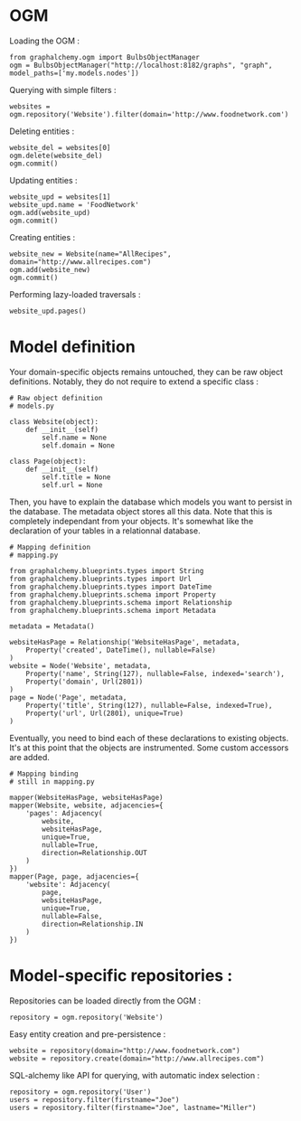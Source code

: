 # OGM

Loading the OGM :

    from graphalchemy.ogm import BulbsObjectManager
    ogm = BulbsObjectManager("http://localhost:8182/graphs", "graph", model_paths=['my.models.nodes'])

Querying with simple filters :

    websites = ogm.repository('Website').filter(domain='http://www.foodnetwork.com')

Deleting entities :

    website_del = websites[0]
    ogm.delete(website_del)
    ogm.commit()

Updating entities :

    website_upd = websites[1]
    website_upd.name = 'FoodNetwork'
    ogm.add(website_upd)
    ogm.commit()

Creating entities :

    website_new = Website(name="AllRecipes", domain="http://www.allrecipes.com")
    ogm.add(website_new)
    ogm.commit()

Performing lazy-loaded traversals :

    website_upd.pages()





# Model definition


Your domain-specific objects remains untouched, they can be raw object definitions. Notably, they do not require to extend a specific class :


    # Raw object definition
    # models.py

    class Website(object):
        def __init__(self)
            self.name = None
            self.domain = None

    class Page(object):
        def __init__(self)
            self.title = None
            self.url = None


Then, you have to explain the database which models you want to persist in the database. The metadata object stores all this data. Note that this is completely independant from your objects. It's somewhat like the declaration of your tables in a relationnal database.


    # Mapping definition
    # mapping.py

    from graphalchemy.blueprints.types import String
    from graphalchemy.blueprints.types import Url
    from graphalchemy.blueprints.types import DateTime
    from graphalchemy.blueprints.schema import Property
    from graphalchemy.blueprints.schema import Relationship
    from graphalchemy.blueprints.schema import Metadata

    metadata = Metadata()

    websiteHasPage = Relationship('WebsiteHasPage', metadata,
        Property('created', DateTime(), nullable=False)
    )
    website = Node('Website', metadata,
        Property('name', String(127), nullable=False, indexed='search'),
        Property('domain', Url(2801))
    )
    page = Node('Page', metadata,
        Property('title', String(127), nullable=False, indexed=True),
        Property('url', Url(2801), unique=True)
    )



Eventually, you need to bind each of these declarations to existing objects. It's at this point that the objects are instrumented. Some custom accessors are added.


    # Mapping binding
    # still in mapping.py

    mapper(WebsiteHasPage, websiteHasPage)
    mapper(Website, website, adjacencies={
        'pages': Adjacency(
            website,
            websiteHasPage,
            unique=True,
            nullable=True,
            direction=Relationship.OUT
        )
    })
    mapper(Page, page, adjacencies={
        'website': Adjacency(
            page,
            websiteHasPage,
            unique=True,
            nullable=False,
            direction=Relationship.IN
        )
    })



# Model-specific repositories :

Repositories can be loaded directly from the OGM :

    repository = ogm.repository('Website')


Easy entity creation and pre-persistence :

    website = repository(domain="http://www.foodnetwork.com")
    website = repository.create(domain="http://www.allrecipes.com")


SQL-alchemy like API for querying, with automatic index selection :

    repository = ogm.repository('User')
    users = repository.filter(firstname="Joe")
    users = repository.filter(firstname="Joe", lastname="Miller")


